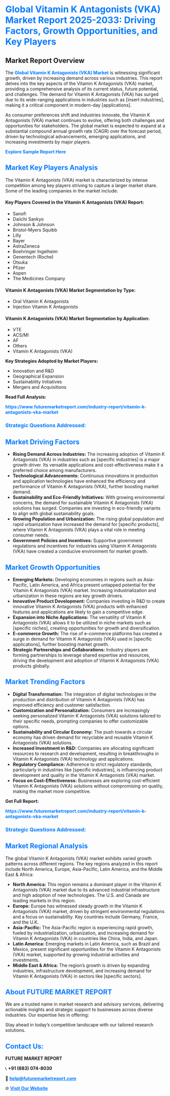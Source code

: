 <h1 style="color: #007BFF;">Global Vitamin K Antagonists (VKA) Market Report 2025-2033: Driving Factors, Growth Opportunities, and Key Players</h1>

<section id="overview">
<h2>Market Report Overview</h2>
<p>The <a href="https://www.futuremarketreport.com/industry-report/vitamin-k-antagonists-vka-market" style="color: #007BFF; text-decoration: none;"><strong>Global Vitamin K Antagonists (VKA) Market</strong></a> is witnessing significant growth, driven by increasing demand across various industries. This report delves into the key aspects of the Vitamin K Antagonists (VKA) market, providing a comprehensive analysis of its current status, future potential, and challenges. The demand for Vitamin K Antagonists (VKA) has surged due to its wide-ranging applications in industries such as [insert industries], making it a critical component in modern-day [applications].</p>
<p>As consumer preferences shift and industries innovate, the Vitamin K Antagonists (VKA) market continues to evolve, offering both challenges and opportunities for stakeholders. The global market is expected to expand at a substantial compound annual growth rate (CAGR) over the forecast period, driven by technological advancements, emerging applications, and increasing investments by major players.</p>
</section>

<section id="overview">
<p><a href="https://www.futuremarketreport.com/request-sample/reportId=122328" style="color: #007BFF; text-decoration: none;"><strong>Explore Sample Report Here</strong></a></p>
</section>

<section id="key-players">
<h2 style="color: #007BFF;">Market Key Players Analysis</h2>
<p>The Vitamin K Antagonists (VKA) market is characterized by intense competition among key players striving to capture a larger market share. Some of the leading companies in the market include:</p>
<h4>Key Players Covered in the Vitamin K Antagonists (VKA) Report:</h4>
<ul><li>Sanofi</li><li>Daiichi Sankyo</li><li>Johnson &amp; Johnson</li><li>Bristol-Myers Squibb</li><li>Lilly</li><li>Bayer</li><li>AstraZeneca</li><li>Boehringer Ingelheim</li><li>Genentech (Roche)</li><li>Otsuka</li><li>Pfizer</li><li>Aspen</li><li>The Medicines Company</li></ul>
<h4>Vitamin K Antagonists (VKA) Market Segmentation by Type:</h4>
<ul><li>Oral Vitamin K Antagonists</li><li>Injection Vitamin K Antagonists</li></ul>

<h4>Vitamin K Antagonists (VKA) Market Segmentation by Application:</h4>
<ul><li>VTE</li><li>ACS/MI</li><li>AF</li><li>Others</li><li>Vitamin K Antagonists (VKA)</li></ul>
<p><strong>Key Strategies Adopted by Market Players:</strong></p>
<ul>
<li>Innovation and R&D</li>
<li>Geographical Expansion</li>
<li>Sustainability Initiatives</li>
<li>Mergers and Acquisitions</li>
</ul>
</section>

<section>
<p><strong>Read Full Analysis: </strong></p><a href="https://www.futuremarketreport.com/industry-report/vitamin-k-antagonists-vka-market" style="color: #007BFF; text-decoration: none;"><strong>https://www.futuremarketreport.com/industry-report/vitamin-k-antagonists-vka-market</strong></a>
<h3 style="color: #007BFF;">Strategic Questions Addressed:</h3>
</section>

<section id="driving-factors">
<h2 style="color: #007BFF;">Market Driving Factors</h2>
<ul>
<li><strong>Rising Demand Across Industries:</strong> The increasing adoption of Vitamin K Antagonists (VKA) in industries such as [specific industries] is a major growth driver. Its versatile applications and cost-effectiveness make it a preferred choice among manufacturers.</li>
<li><strong>Technological Advancements:</strong> Continuous innovations in production and application technologies have enhanced the efficiency and performance of Vitamin K Antagonists (VKA), further boosting market demand.</li>
<li><strong>Sustainability and Eco-Friendly Initiatives:</strong> With growing environmental concerns, the demand for sustainable Vitamin K Antagonists (VKA) solutions has surged. Companies are investing in eco-friendly variants to align with global sustainability goals.</li>
<li><strong>Growing Population and Urbanization:</strong> The rising global population and rapid urbanization have increased the demand for [specific products], where Vitamin K Antagonists (VKA) plays a vital role in meeting consumer needs.</li>
<li><strong>Government Policies and Incentives:</strong> Supportive government regulations and incentives for industries using Vitamin K Antagonists (VKA) have created a conducive environment for market growth.</li>
</ul>
</section>

<section id="growth-opportunities">
<h2 style="color: #007BFF;">Market Growth Opportunities</h2>
<ul>
<li><strong>Emerging Markets:</strong> Developing economies in regions such as Asia-Pacific, Latin America, and Africa present untapped potential for the Vitamin K Antagonists (VKA) market. Increasing industrialization and urbanization in these regions are key growth drivers.</li>
<li><strong>Innovative Product Development:</strong> Companies investing in R&D to create innovative Vitamin K Antagonists (VKA) products with enhanced features and applications are likely to gain a competitive edge.</li>
<li><strong>Expansion into Niche Applications:</strong> The versatility of Vitamin K Antagonists (VKA) allows it to be utilized in niche markets such as [specific niches], creating opportunities for growth and diversification.</li>
<li><strong>E-commerce Growth:</strong> The rise of e-commerce platforms has created a surge in demand for Vitamin K Antagonists (VKA) used in [specific applications], further boosting market growth.</li>
<li><strong>Strategic Partnerships and Collaborations:</strong> Industry players are forming partnerships to leverage shared expertise and resources, driving the development and adoption of Vitamin K Antagonists (VKA) products globally.</li>
</ul>
</section>

<section id="trending-factors">
<h2 style="color: #007BFF;">Market Trending Factors</h2>
<ul>
<li><strong>Digital Transformation:</strong> The integration of digital technologies in the production and distribution of Vitamin K Antagonists (VKA) has improved efficiency and customer satisfaction.</li>
<li><strong>Customization and Personalization:</strong> Consumers are increasingly seeking personalized Vitamin K Antagonists (VKA) solutions tailored to their specific needs, prompting companies to offer customizable options.</li>
<li><strong>Sustainability and Circular Economy:</strong> The push towards a circular economy has driven demand for recyclable and reusable Vitamin K Antagonists (VKA) solutions.</li>
<li><strong>Increased Investment in R&D:</strong> Companies are allocating significant resources to research and development, resulting in breakthroughs in Vitamin K Antagonists (VKA) technology and applications.</li>
<li><strong>Regulatory Compliance:</strong> Adherence to strict regulatory standards, particularly in industries like [specific industries], is influencing product development and quality in the Vitamin K Antagonists (VKA) market.</li>
<li><strong>Focus on Cost-Effectiveness:</strong> Businesses are exploring cost-efficient Vitamin K Antagonists (VKA) solutions without compromising on quality, making the market more competitive.</li>
</ul>
</section>

<section>
<p><strong>Get Full Report: </strong></p><a href="https://www.futuremarketreport.com/industry-report/vitamin-k-antagonists-vka-market" style="color: #007BFF; text-decoration: none;"><strong>https://www.futuremarketreport.com/industry-report/vitamin-k-antagonists-vka-market</strong></a>
<h3 style="color: #007BFF;">Strategic Questions Addressed:</h3>
</section>


<section id="regional-analysis">
<h2 style="color: #007BFF;">Market Regional Analysis</h2>
<p>The global Vitamin K Antagonists (VKA) market exhibits varied growth patterns across different regions. The key regions analyzed in this report include North America, Europe, Asia-Pacific, Latin America, and the Middle East & Africa:</p>
<ul>
<li><strong>North America:</strong> This region remains a dominant player in the Vitamin K Antagonists (VKA) market due to its advanced industrial infrastructure and high adoption of new technologies. The U.S. and Canada are leading markets in this region.</li>
<li><strong>Europe:</strong> Europe has witnessed steady growth in the Vitamin K Antagonists (VKA) market, driven by stringent environmental regulations and a focus on sustainability. Key countries include Germany, France, and the U.K.</li>
<li><strong>Asia-Pacific:</strong> The Asia-Pacific region is experiencing rapid growth, fueled by industrialization, urbanization, and increasing demand for Vitamin K Antagonists (VKA) in countries like China, India, and Japan.</li>
<li><strong>Latin America:</strong> Emerging markets in Latin America, such as Brazil and Mexico, present significant opportunities for the Vitamin K Antagonists (VKA) market, supported by growing industrial activities and investments.</li>
<li><strong>Middle East & Africa:</strong> The region’s growth is driven by expanding industries, infrastructure development, and increasing demand for Vitamin K Antagonists (VKA) in sectors like [specific sectors].</li>
</ul>
</section>

<footer>
<h2 style="color: #007BFF;">About FUTURE MARKET REPORT</h2>
<p>We are a trusted name in market research and advisory services, delivering actionable insights and strategic support to businesses across diverse industries. Our expertise lies in offering:</p>

<p>Stay ahead in today’s competitive landscape with our tailored research solutions.</p>

<h2 style="color: #007BFF;">Contact Us:</h2>
<p><strong>FUTURE MARKET REPORT</strong></p>
<p>📞 <strong>+91 (883) 074-8030</strong></p>
<p>📧 <strong><a href="mailto:help@futuremarketreport.com" style="color: #007BFF;">help@futuremarketreport.com</a></strong></p>
<p>🌐 <strong><a href="https://www.futuremarketreport.com/" style="color: #007BFF;">Visit Our Website</a></strong></p>
</footer>